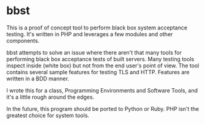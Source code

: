 # bbst
This is a proof of concept tool to perform black box system acceptance testing. It's written in PHP and leverages a few modules and other components.

bbst attempts to solve an issue where there aren't that many tools for performing black box acceptance tests of built servers. Many testing tools inspect inside (white box) but not from the end user's point of view. The tool contains several sample features for testing TLS and HTTP. Features are written in a BDD manner.

I wrote this for a class, Programming Environments and Software Tools, and it's a little rough around the edges.

In the future, this program should be ported to Python or Ruby. PHP isn't the greatest choice for system tools.
